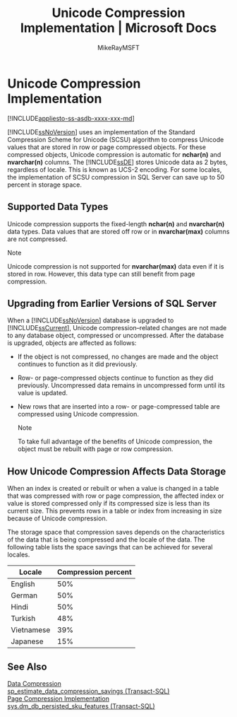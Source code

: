 ﻿---
title: "Unicode Compression Implementation | Microsoft Docs"
ms.custom: ""
ms.date: "03/14/2017"
ms.prod: "sql"
ms.prod_service: "database-engine, sql-database"
ms.service: ""
ms.component: "compression"
ms.reviewer: ""
ms.suite: "sql"
ms.technology: 
  - "dbe-data-compression"
ms.tgt_pltfrm: ""
ms.topic: "article"
helpviewer_keywords: 
  - "Unicode data compression"
  - "compression [SQL Server], Unicode data"
ms.assetid: 44e69e60-9b35-43fe-b9c7-8cf34eaea62a
caps.latest.revision: 7
author: "MikeRayMSFT"
ms.author: "mikeray"
manager: "craigg"
ms.workload: "Inactive"
monikerRange: "= azuresqldb-current || >= sql-server-2016 || = sqlallproducts-allversions"
---
# Unicode Compression Implementation
[!INCLUDE[appliesto-ss-asdb-xxxx-xxx-md](../../includes/appliesto-ss-asdb-xxxx-xxx-md.md)]

  [!INCLUDE[ssNoVersion](../../includes/ssnoversion-md.md)] uses an implementation of the Standard Compression Scheme for Unicode (SCSU) algorithm to compress Unicode values that are stored in row or page compressed objects. For these compressed objects, Unicode compression is automatic for **nchar(n)** and **nvarchar(n)** columns. The [!INCLUDE[ssDE](../../includes/ssde-md.md)] stores Unicode data as 2 bytes, regardless of locale. This is known as UCS-2 encoding. For some locales, the implementation of SCSU compression in SQL Server can save up to 50 percent in storage space.  
  
## Supported Data Types  
 Unicode compression supports the fixed-length **nchar(n)** and **nvarchar(n)** data types. Data values that are stored off row or in **nvarchar(max)** columns are not compressed.  
  
> [!NOTE]  
>  Unicode compression is not supported for **nvarchar(max)** data even if it is stored in row. However, this data type can still benefit from page compression.  
  
## Upgrading from Earlier Versions of SQL Server  
 When a [!INCLUDE[ssNoVersion](../../includes/ssnoversion-md.md)] database is upgraded to [!INCLUDE[ssCurrent](../../includes/sscurrent-md.md)], Unicode compression–related changes are not made to any database object, compressed or uncompressed. After the database is upgraded, objects are affected as follows:  
  
-   If the object is not compressed, no changes are made and the object continues to function as it did previously.  
  
-   Row- or page-compressed objects continue to function as they did previously. Uncompressed data remains in uncompressed form until its value is updated.  
  
-   New rows that are inserted into a row- or page-compressed table are compressed using Unicode compression.  
  
    > [!NOTE]  
    >  To take full advantage of the benefits of Unicode compression, the object must be rebuilt with page or row compression.  
  
## How Unicode Compression Affects Data Storage  
 When an index is created or rebuilt or when a value is changed in a table that was compressed with row or page compression, the affected index or value is stored compressed only if its compressed size is less than its current size. This prevents rows in a table or index from increasing in size because of Unicode compression.  
  
 The storage space that compression saves depends on the characteristics of the data that is being compressed and the locale of the data. The following table lists the space savings that can be achieved for several locales.  
  
|Locale|Compression percent|  
|------------|-------------------------|  
|English|50%|  
|German|50%|  
|Hindi|50%|  
|Turkish|48%|  
|Vietnamese|39%|  
|Japanese|15%|  
  
## See Also  
 [Data Compression](../../relational-databases/data-compression/data-compression.md)   
 [sp_estimate_data_compression_savings &#40;Transact-SQL&#41;](../../relational-databases/system-stored-procedures/sp-estimate-data-compression-savings-transact-sql.md)   
 [Page Compression Implementation](../../relational-databases/data-compression/page-compression-implementation.md)   
 [sys.dm_db_persisted_sku_features &#40;Transact-SQL&#41;](../../relational-databases/system-dynamic-management-views/sys-dm-db-persisted-sku-features-transact-sql.md)  
  
  
